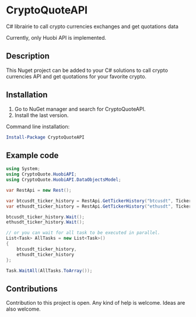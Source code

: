 # CryptoQuoteAPI
C# librairie to call crypto currencies exchanges and get quotations data

Currently, only Huobi API is implemented.

## Description
This Nuget project can be added to your C# solutions to call crypto currencies API and get quotations for your favorite crypto.


## Installation
1. Go to NuGet manager and search for CryptoQuoteAPI.
2. Install the last version.

Command line installation:
```PowerShell
Install-Package CryptoQuoteAPI
```

## Example code


```C#
using System;
using CryptoQuote.HuobiAPI;
using CryptoQuote.HuobiAPI.DataObjectsModel;

var RestApi = new Rest();

var btcusdt_ticker_history = RestApi.GetTickerHistory("btcusdt", TickerPeriod.Hour4, 2000);
var ethusdt_ticker_history = RestApi.GetTickerHistory("ethusdt", TickerPeriod.Day1, 2000);

btcusdt_ticker_history.Wait();
ethusdt_ticker_history.Wait();

// or you can wait for all task to be executed in parallel.
List<Task> AllTasks = new List<Task>()
{
    btcusdt_ticker_history,
    ethusdt_ticker_history
};

Task.WaitAll(AllTasks.ToArray());
```


## Contributions
Contribution to this project is open. Any kind of help is welcome. Ideas are also welcome.


